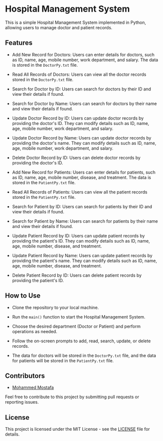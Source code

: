 
# Hospital Management System

This is a simple Hospital Management System implemented in Python, allowing users to manage doctor and patient records.

## Features

* Add New Record for Doctors: Users can enter details for doctors, such as ID, name, age, mobile number, work department, and salary. The data is stored in the `DoctorPy.txt` file.

* Read All Records of Doctors: Users can view all the doctor records stored in the `DoctorPy.txt` file.

* Search for Doctor by ID: Users can search for doctors by their ID and view their details if found.

* Search for Doctor by Name: Users can search for doctors by their name and view their details if found.

* Update Doctor Record by ID: Users can update doctor records by providing the doctor's ID. They can modify details such as ID, name, age, mobile number, work department, and salary.

* Update Doctor Record by Name: Users can update doctor records by providing the doctor's name. They can modify details such as ID, name, age, mobile number, work department, and salary.

* Delete Doctor Record by ID: Users can delete doctor records by providing the doctor's ID.

* Add New Record for Patients: Users can enter details for patients, such as ID, name, age, mobile number, disease, and treatment. The data is stored in the `PatientPy.txt` file.

* Read All Records of Patients: Users can view all the patient records stored in the `PatientPy.txt` file.

* Search for Patient by ID: Users can search for patients by their ID and view their details if found.

* Search for Patient by Name: Users can search for patients by their name and view their details if found.

* Update Patient Record by ID: Users can update patient records by providing the patient's ID. They can modify details such as ID, name, age, mobile number, disease, and treatment.

* Update Patient Record by Name: Users can update patient records by providing the patient's name. They can modify details such as ID, name, age, mobile number, disease, and treatment.

* Delete Patient Record by ID: Users can delete patient records by providing the patient's ID.

## How to Use

* Clone the repository to your local machine.

* Run the `main()` function to start the Hospital Management System.

* Choose the desired department (Doctor or Patient) and perform operations as needed.

* Follow the on-screen prompts to add, read, search, update, or delete records.

* The data for doctors will be stored in the `DoctorPy.txt` file, and the data for patients will be stored in the `PatientPy.txt` file.

## Contributors

- [Mohammed Mostafa](https://github.com/mohammedd20)

Feel free to contribute to this project by submitting pull requests or reporting issues.

## License

This project is licensed under the MIT License - see the [LICENSE](https://github.com/mohammed-mostafa-nazih-elsayed/hospital-system-py/blob/main/LICENSE.txt) file for details.

